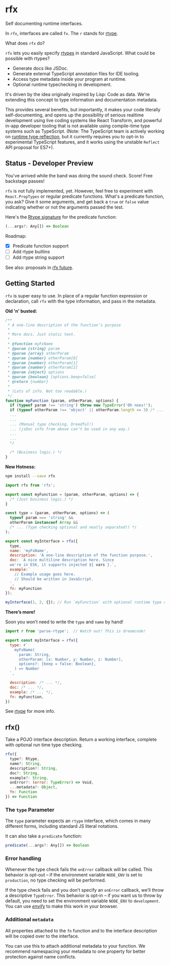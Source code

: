 # rfx

Self documenting runtime interfaces.

In `rfx`, interfaces are called `fx`. The `r` stands for [rtype](https://github.com/ericelliott/rtype#rtype).

What does `rfx` do?

`rfx` lets you easily specify [rtypes](https://github.com/ericelliott/rtype#rtype) in standard JavaScript. What could be possible with rtypes?
  - Generate docs like JSDoc.
  - Generate external TypeScript annotation files for IDE tooling.
  - Access type metadata inside your program at runtime.
  - Optional runtime typechecking in development.

It's driven by the idea originally inspired by Lisp: Code as data. We're extending this concept to type information and documentation metadata.

This provides several benefits, but importantly, it makes your code literally self-documenting, and opens up the possibility of serious realtime development using live coding systems like React Transform, and powerful in-app developer tooling that is not available using compile-time type systems such as TypeScript. (Note: The TypeScript team is actively working on [runtime type reflection](http://blog.wolksoftware.com/decorators-metadata-reflection-in-typescript-from-novice-to-expert-part-4), but it currently requires you to opt-in to experimental TypeScript features, and it works using the unstable `Reflect` API proposal for ES7+).


## Status - Developer Preview

You've arrived while the band was doing the sound check. Score! Free backstage passes!

`rfx` is not fully implemented, yet. However, feel free to experiment with `React.PropTypes` or regular predicate functions. What's a predicate function, you ask? Give it some arguments, and get back a `true` or `false` value indicating whether or not the arguments passed the test.

Here's the [Rtype signature](https://github.com/ericelliott/rtype#rtype) for the predicate function:

```js
(...args?: Any[]) => Boolean
```

Roadmap:
* [x] Predicate function support
* [ ] Add rtype builtins
* [ ] Add rtype string support

See also: proposals in [rfx future](https://github.com/ericelliott/rfx/blob/master/doc/future.md).


## Getting Started

`rfx` is super easy to use. In place of a regular function expression or declaration, call `rfx` with the type information, and pass in the metadata.

**Old 'n' busted:**

```js
/**
 * A one-line description of the function’s purpose
 *
 * More docs. Just static text.
 *
 * @function myFxName
 * @param {string} param
 * @param {array} otherParam
 * @param {number} otherParam[0]
 * @param {number} otherParam[1]
 * @param {number} otherParam[2]
 * @param {object} options
 * @param {boolean} [options.beep=false]
 * @return {number}
 *
 * (Lots of info. Not too readable.)
 */
function myFunction (param, otherParam, options) {
  if (typeof param !== 'string') throw new TypeError('Oh noes!');
  if (typeof otherParam !== 'object' || otherParam.length <= 3) /* ...
  ...
  ...
  ... (Manual type checking. Dreadful!)
  ... (jsDoc info from above can’t be used in any way.)
  ...
  ...
  */

  /* (Business logic.) */
}
```


**New Hotness:**

```sh
npm install --save rfx
```

```js
import rfx from 'rfx';

export const myFunction = (param, otherParam, options) => {
  /* (Just business logic.) */
}

const type = (param, otherParam, options) => (
  typeof param === 'string' &&
  otherParam instanceof Array &&
  /* ... (Type checking optional and neatly separated!) */
);

export const myInterface = rfx({
  type,
  name: 'myFxName',
  description: 'A one-line description of the function purpose.',
  doc: `A nice multiline description here. Since
  we're in ES6, it supports injected ${ vars }.`,
  example:`
    // Example usage goes here.
    // Should be written in JavaScript.
  `,
  fn: myFunction
});

myInterface(1, 2, {}); // Run `myFunction` with optional runtime type checking
```


**There’s more!**

Soon you won’t need to write the `type` and `name` by hand!

```js
import r from 'parse-rtype';  // Watch out! This is dreamcode!

export const myInterface = rfx({
  type: r`
    myFxName(
      param: String,
      otherParam: [x: Number, y: Number, z: Number],
      options?: {beep = false: Boolean},
    ) => Number
  `,

  description: /* ... */,
  doc: /* ... */,
  example: /* ... */,
  fn: myFunction,
})
```

See [rtype](https://github.com/ericelliott/rtype#rtype) for more info.


## rfx()

Take a POJO interface description. Return a working interface, complete with optional run time type checking.

```js
rfx({
  type?: Rtype,
  name?: String,
  description?: String,
  doc?: String,
  example?: String,
  onError?: (error: TypeError) => Void,
  ...metadata?: Object,
  fn: Function
}) => Function
```

### The `type` Parameter

The `type` parameter expects an `rtype` interface, which comes in many different forms, including standard JS literal notations.

It can also take a `predicate` function:

```js
predicate(...args?: Any[]) => Boolean
```

### Error handling

Whenever the type check fails the `onError` callback will be called. This behavior is opt-out – if the environment variable `NODE_ENV` is set to `production`, no type checking will be performed.

If the type check fails and you don’t specify an `onError` callback, we’ll throw a descriptive `TypeError`. This behavior is opt-in – if you want us to throw by default, you need to set the environment variable `NODE_ENV` to `development`. You can use *[envify](https://github.com/hughsk/envify)* to make this work in your browser.

### Additional `metadata`

All properties attached to the `fn` function and to the interface description will be copied over to the interface.

You can use this to attach additional metadata to your function. We recommend namespacing your metadata to one property for better protection against name conflicts.
